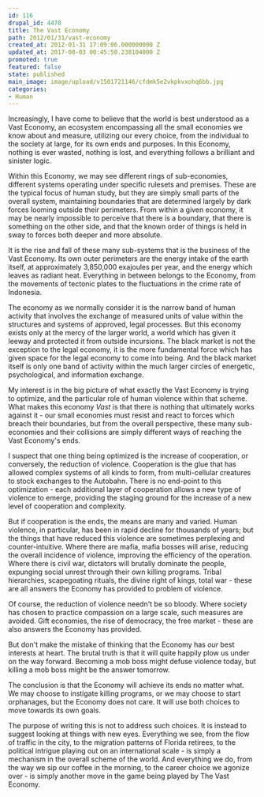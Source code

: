 ```yaml
---
id: 116
drupal_id: 4478
title: The Vast Economy
path: 2012/01/31/vast-economy
created_at: 2012-01-31 17:09:06.000000000 Z
updated_at: 2017-08-03 00:45:50.238104000 Z
promoted: true
featured: false
state: published
main_image: image/upload/v1501721146/cfdmk5e2vkpkvxohq6bb.jpg
categories:
- Human
---
```

Increasingly, I have come to believe that the world is best understood as a Vast Economy, an ecosystem encompassing all the small economies we know about and measure, utilizing our every choice, from the individual to the society at large, for its own ends and purposes. In this Economy, nothing is ever wasted, nothing is lost, and everything follows a brilliant and sinister logic.

Within this Economy, we may see different rings of sub-economies, different systems operating under specific rulesets and premises. These are the typical focus of human study, but they are simply small parts of the overall system, maintaining boundaries that are determined largely by dark forces looming outside their perimeters. From within a given economy, it may be nearly impossible to perceive that there is a boundary, that there is something on the other side, and that the known order of things is held in sway to forces both deeper and more absolute.

It is the rise and fall of these many sub-systems that is the business of the Vast Economy. Its own outer perimeters are the energy intake of the earth itself, at approximately 3,850,000 exajoules per year, and the energy which leaves as radiant heat. Everything in between belongs to the Economy, from the movements of tectonic plates to the fluctuations in the crime rate of Indonesia.

The economy as we normally consider it is the narrow band of human activity that involves the exchange of measured units of value within the structures and systems of approved, legal processes. But this economy exists only at the mercy of the larger world, a world which has given it leeway and protected it from outside incursions. The black market is not the exception to the legal economy, it is the more fundamental force which has given space for the legal economy to come into being. And the black market itself is only one band of activity within the much larger circles of energetic, psychological, and information exchange.

My interest is in the big picture of what exactly the Vast Economy is trying to optimize, and the particular role of human violence within that scheme. What makes this economy *Vast* is that there is nothing that ultimately works against it - our small economies must resist and react to forces which breach their boundaries, but from the overall perspective, these many sub-economies and their collisions are simply different ways of reaching the Vast Economy's ends.

I suspect that one thing being optimized is the increase of cooperation, or conversely, the reduction of violence. Cooperation is the glue that has allowed complex systems of all kinds to form, from multi-cellular creatures to stock exchanges to the Autobahn. There is no end-point to this optimization - each additional layer of cooperation allows a new type of violence to emerge, providing the staging ground for the increase of a new level of cooperation and complexity.

But if cooperation is the ends, the means are many and varied. Human violence, in particular, has been in rapid decline for thousands of years; but the things that have reduced this violence are sometimes perplexing and counter-intuitive. Where there are mafia, mafia bosses will arise, reducing the overall incidence of violence, improving the efficiency of the operation. Where there is civil war, dictators will brutally dominate the people, expunging social unrest through their own killing programs. Tribal hierarchies, scapegoating rituals, the divine right of kings, total war - these are all answers the Economy has provided to problem of violence.

Of course, the reduction of violence needn't be so bloody. Where society has chosen to practice compassion on a large scale, such measures are avoided. Gift economies, the rise of democracy, the free market - these are also answers the Economy has provided.

But don't make the mistake of thinking that the Economy has *our* best interests at heart. The brutal truth is that it will quite happily plow us under on the way forward. Becoming a mob boss might defuse violence today, but killing a mob boss might be the answer tomorrow.

The conclusion is that the Economy will achieve its ends no matter what. We may choose to instigate killing programs, or we may choose to start orphanages, but the Economy does not care. It will use both choices to move towards its own goals. 

The purpose of writing this is not to address such choices. It is instead to suggest looking at things with new eyes. Everything we see, from the flow of traffic in the city, to the migration patterns of Florida retirees, to the political intrigue playing out on an international scale - is simply a mechanism in the overall scheme of the world. And everything we do, from the way we sip our coffee in the morning, to the career choice we agonize over - is simply another move in the game being played by The Vast Economy.
